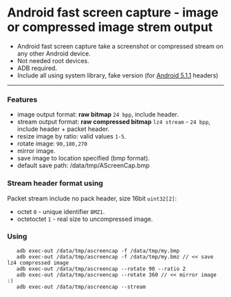 # Android fast screen capture - image or compressed image strem output

- Android fast screen capture take a screenshot or compressed stream on any other Android device.  
- Not needed root devices.   
- ADB required.  
- Include all using system library, fake version (for [Android 5.1.1](https://github.com/pfalcon/android-platform-headers/tree/master/android-5.1.1_r1) headers)

----

### Features

- image output format: **raw bitmap** `24 bpp`, include header.
- stream output format: **raw compressed bitmap** `lz4 stream` - `24 bpp`, include header + packet header.
- resize image by ratio: valid values `1-5`.
- rotate image: `90,180,270`
- mirror image.
- save image to location specified (bmp format).
- default save path: /data/tmp/AScreenCap.bmp

### Stream header format using

Packet stream include no pack header, size 16bit `uint32[2]`:
- octet `0` - unique identifier `BMZ1`.  
- octetoctet `1` - real size to uncompressed image.

### Using

       adb exec-out /data/tmp/ascreencap -f /data/tmp/my.bmp
       adb exec-out /data/tmp/ascreencap -f /data/tmp/my.bmz // << save lz4 compressed image
       adb exec-out /data/tmp/ascreencap --rotate 90 --ratio 2
       adb exec-out /data/tmp/ascreencap --rotate 360 // << mirror image :)
       adb exec-out /data/tmp/ascreencap --stream
       
